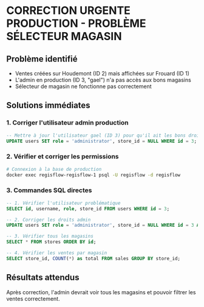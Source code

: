 # CORRECTION URGENTE PRODUCTION - PROBLÈME SÉLECTEUR MAGASIN

## Problème identifié
- Ventes créées sur Houdemont (ID 2) mais affichées sur Frouard (ID 1)
- L'admin en production (ID 3, "gael") n'a pas accès aux bons magasins
- Sélecteur de magasin ne fonctionne pas correctement

## Solutions immédiates

### 1. Corriger l'utilisateur admin production
```sql
-- Mettre à jour l'utilisateur gael (ID 3) pour qu'il ait les bons droits
UPDATE users SET role = 'administrator', store_id = NULL WHERE id = 3;
```

### 2. Vérifier et corriger les permissions
```bash
# Connexion à la base de production
docker exec regisflow-regisflow-1 psql -U regisflow -d regisflow
```

### 3. Commandes SQL directes
```sql
-- 1. Vérifier l'utilisateur problématique
SELECT id, username, role, store_id FROM users WHERE id = 3;

-- 2. Corriger les droits admin
UPDATE users SET role = 'administrator', store_id = NULL WHERE id = 3 AND username = 'gael';

-- 3. Vérifier tous les magasins
SELECT * FROM stores ORDER BY id;

-- 4. Vérifier les ventes par magasin
SELECT store_id, COUNT(*) as total FROM sales GROUP BY store_id;
```

## Résultats attendus
Après correction, l'admin devrait voir tous les magasins et pouvoir filtrer les ventes correctement.